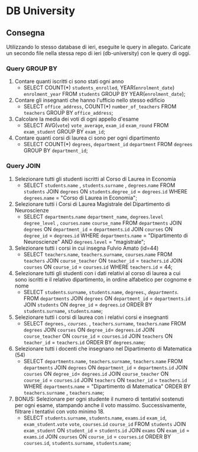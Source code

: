 # DB University

## Consegna

Utilizzando lo stesso database di ieri, eseguite le query in allegato. Caricate un secondo file nella stessa repo di ieri (db-university) con le query di oggi.

### Query GROUP BY

1. Contare quanti iscritti ci sono stati ogni anno
   - SELECT COUNT(\*) `students_enrolled`, YEAR(`enrolment_date`) `enrolment_year` FROM `students` GROUP BY YEAR(`enrolment_date`);
2. Contare gli insegnanti che hanno l'ufficio nello stesso edificio
   - SELECT `office_address`, COUNT(\*) `number_of_teachers` FROM `teachers` GROUP BY `office_address`;
3. Calcolare la media dei voti di ogni appello d'esame
   - SELECT AVG(`vote`) `vote_average`, `exam_id` `exam_round` FROM `exam_student` GROUP BY `exam_id`;
4. Contare quanti corsi di laurea ci sono per ogni dipartimento
   - SELECT COUNT(\*) `degrees`, `department_id` `department` FROM `degrees` GROUP BY `department_id`;

### Query JOIN

1. Selezionare tutti gli studenti iscritti al Corso di Laurea in Economia
   - SELECT `students`.`name` , `students`.`surname` , `degrees`.`name` FROM `students` JOIN `degrees` ON `students`.`degree_id` = `degrees`.`id` WHERE `degrees`.`name` = "Corso di Laurea in Economia";
2. Selezionare tutti i Corsi di Laurea Magistrale del Dipartimento di
   Neuroscienze
   - SELECT `departments`.`name` `department_name`, `degrees`.`level` `degree_level` , `courses`.`name` `course_name` FROM `departments` JOIN `degrees` ON `department_id` = `departments`.`id` JOIN `courses` ON `degree_id` = `degrees`.`id` WHERE `departments`.`name` = "Dipartimento di Neuroscienze" AND `degrees`.`level` = "magistrale";
3. Selezionare tutti i corsi in cui insegna Fulvio Amato (id=44)
   - SELECT `teachers`.`name`, `teachers`.`surname`, `courses`.`name` FROM `teachers` JOIN `course_teacher` ON `teacher_id` = `teachers`.`id` JOIN `courses` ON `course_id` = `courses`.`id` WHERE `teachers`.`id` = 44;
4. Selezionare tutti gli studenti con i dati relativi al corso di laurea a cui
   sono iscritti e il relativo dipartimento, in ordine alfabetico per cognome e
   nome
   - SELECT `students`.`surname`, `students`.`name`, `degrees`._, `departments`._ FROM `departments` JOIN `degrees` ON `department_id` = `departments`.`id` JOIN `students` ON `degree_id` = `degrees`.`id` ORDER BY `students`.`surname`, `students`.`name`;
5. Selezionare tutti i corsi di laurea con i relativi corsi e insegnanti
   - SELECT `degrees`._, `courses`._ , `teachers`.`surname`, `teachers`.`name` FROM `degrees` JOIN `courses` ON `degree_id`= `degrees`.`id` JOIN `course_teacher` ON `course_id` = `courses`.`id` JOIN `teachers` ON `teacher_id` = `teachers`.`id` ORDER BY `degrees`.`name`;
6. Selezionare tutti i docenti che insegnano nel Dipartimento di
   Matematica (54)
   - SELECT `departments`.`name`, `teachers`.`surname`, `teachers`.`name` FROM `departments` JOIN `degrees` ON `department_id` = `departments`.`id` JOIN `courses` ON `degree_id`= `degrees`.`id` JOIN `course_teacher` ON `course_id` = `courses`.`id` JOIN `teachers` ON `teacher_id` = `teachers`.`id` WHERE `departments`.`name` = "Dipartimento di Matematica" ORDER BY `teachers`.`surname` , `teachers`.`name`;
7. BONUS: Selezionare per ogni studente il numero di tentativi sostenuti
   per ogni esame, stampando anche il voto massimo. Successivamente,
   filtrare i tentativi con voto minimo 18.
   - SELECT `students`.`surname`, `students`.`name`, `exams`.`id` `exam_id`, `exam_student`.`vote` `vote`, `courses`.`id` `course_id` FROM `students` JOIN `exam_student` ON `student_id` = `students`.`id` JOIN `exams` ON `exam_id` = `exams`.`id` JOIN `courses` ON `course_id` = `courses`.`id` ORDER BY `courses`.`id`, `students`.`surname`, `students`.`name`;
